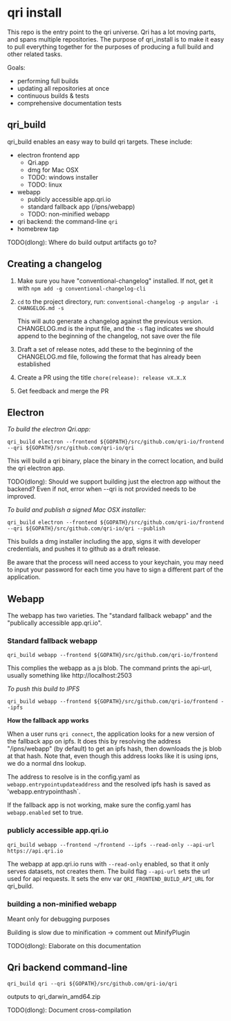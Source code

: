 # qri install

This repo is the entry point to the qri universe. Qri has a lot moving parts, and spans multiple repositories. The purpose of qri_install is to make it easy to pull everything together for the purposes of producing a full build and other related tasks.

Goals:

* performing full builds
* updating all repositories at once
* continuous builds & tests
* comprehensive documentation tests

## qri_build

qri_build enables an easy way to build qri targets. These include:

* electron frontend app
  * Qri.app
  * dmg for Mac OSX
  * TODO: windows installer
  * TODO: linux
* webapp
  * publicly accessible app.qri.io
  * standard fallback app (/ipns/webapp)
  * TODO: non-minified webapp
* qri backend: the command-line `qri`
* homebrew tap

TODO(dlong): Where do build output artifacts go to?

## Creating a changelog

1. Make sure you have "conventional-changelog" installed. If not, get it with `npm add -g conventional-changelog-cli`

2. `cd` to the project directory, run:
   `conventional-changelog -p angular -i CHANGELOG.md -s`

   This will auto generate a changelog against the previous version. CHANGELOG.md is the input file, and the `-s` flag indicates we should append to the beginning of the changelog, not save over the file
  
3. Draft a set of release notes, add these to the beginning of the CHANGELOG.md file, following the format that has already been established

4. Create a PR using the title `chore(release): release vX.X.X`

5. Get feedback and merge the PR

## Electron

*To build the electron Qri.app:*

`qri_build electron --frontend ${GOPATH}/src/github.com/qri-io/frontend --qri ${GOPATH}/src/github.com/qri-io/qri`

This will build a qri binary, place the binary in the correct location, and build the qri electron app.

TODO(dlong): Should we support building just the electron app without the backend? Even if not, error when --qri is not provided needs to be improved.

*To build and publish a signed Mac OSX installer:*

`qri_build electron --frontend ${GOPATH}/src/github.com/qri-io/frontend --qri ${GOPATH}/src/github.com/qri-io/qri --publish`

This builds a dmg installer including the app, signs it with developer credentials, and pushes it to github as a draft release.

Be aware that the process will need access to your keychain, you may need to input your password for each time you have to sign a different part of the application.

## Webapp

The webapp has two varieties. The "standard fallback webapp" and the "publically accessible app.qri.io".

### Standard fallback webapp

`qri_build webapp --frontend ${GOPATH}/src/github.com/qri-io/frontend`

This complies the webapp as a js blob. The command prints the api-url, usually something like http://localhost:2503

*To push this build to IPFS*

`qri_build webapp --frontend ${GOPATH}/src/github.com/qri-io/frontend --ipfs`

__How the fallback app works__

When a user runs `qri connect`, the application looks for a new version of the fallback app on ipfs. It does this by resolving the address "/ipns/webapp" (by default) to get an ipfs hash, then downloads the js blob at that hash. Note that, even though this address looks like it is using ipns, we do a normal dns lookup.

The address to resolve is in the config.yaml as `webapp.entrypointupdateaddress` and the resolved ipfs hash is saved as 'webapp.entrypointhash`.

If the fallback app is not working, make sure the config.yaml has `webapp.enabled` set to true.

### publicly accessible app.qri.io

`qri_build webapp --frontend ~/frontend --ipfs --read-only --api-url https://api.qri.io`

The webapp at app.qri.io runs with `--read-only` enabled, so that it only serves datasets, not creates them. The build flag `--api-url` sets the url used for api requests. It sets the env var `QRI_FRONTEND_BUILD_API_URL` for qri_build.

### building a non-minified webapp

Meant only for debugging purposes

Building is slow due to minification -> comment out MinifyPlugin

TODO(dlong): Elaborate on this documentation

## Qri backend command-line

`qri_build qri --qri ${GOPATH}/src/github.com/qri-io/qri`

outputs to qri_darwin_amd64.zip

TODO(dlong): Document cross-compilation
